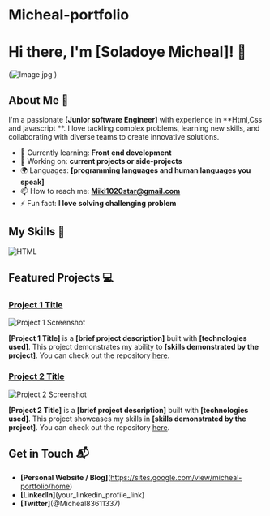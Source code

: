 # Micheal-portfolio
# Hi there, I'm [Soladoye Micheal]! 👋

(![Image jpg](https://github.com/user-attachments/assets/b357e771-1f1b-4fa3-9148-5fb328eb81f3)
)

## About Me 🚀

I'm a passionate **[Junior software Engineer]** with experience in **Html,Css and javascript **. I love tackling complex problems, learning new skills, and collaborating with diverse teams to create innovative solutions.

- 🌱 Currently learning: **Front end development**
- 🔭 Working on: **current projects or side-projects**
- 🌍 Languages: **[programming languages and human languages you speak]**
- 📫 How to reach me: **Miki1020star@gmail.com**
- ⚡ Fun fact: **I love solving challenging problem**

## My Skills 🧠

![HTML](https://img.shields.io/badge/-HTML-E34F26?style=flat-square&logo=html5&logoColor=white)

## Featured Projects 💻

### [Project 1 Title](project_1_link)

![Project 1 Screenshot](project_1_screenshot_url)

**[Project 1 Title]** is a **[brief project description]** built with **[technologies used]**. This project demonstrates my ability to **[skills demonstrated by the project]**. You can check out the repository [here](project_1_repository_link).

### [Project 2 Title](project_2_link)

![Project 2 Screenshot](project_2_screenshot_url)

**[Project 2 Title]** is a **[brief project description]** built with **[technologies used]**. This project showcases my skills in **[skills demonstrated by the project]**. You can check out the repository [here](project_2_repository_link).

## Get in Touch 📬

- **[Personal Website / Blog]**(https://sites.google.com/view/micheal-portfolio/home)
- **[LinkedIn]**(your_linkedin_profile_link)
- **[Twitter]**(@Micheal83611337)
